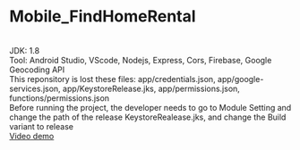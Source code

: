 # Mobile_FindHomeRental
<br>
JDK: 1.8
<br>
Tool: Android Studio, VScode, Nodejs, Express, Cors, Firebase, Google Geocoding API
<br>
This reponsitory is lost these files: app/credentials.json, app/google-services.json, app/KeystoreRelease.jks, app/permissions.json, functions/permissions.json
<br>
Before running the project, the developer needs to go to Module Setting and change the path of the release KeystoreRealease.jks, and change the Build variant to release
<br>
<a href='https://youtu.be/o2o5rYDud1Q'>Video demo</a>
